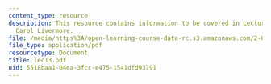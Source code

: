 ```yaml
---
content_type: resource
description: This resource contains information to be covered in Lecture 13 by Prof.
  Carol Livermore.
file: /media/https%3A/open-learning-course-data-rc.s3.amazonaws.com/2-001-mechanics-materials-i-fall-2006/5518baa104ea3fcce4751541dfd93791_lec13.pdf
file_type: application/pdf
resourcetype: Document
title: lec13.pdf
uid: 5518baa1-04ea-3fcc-e475-1541dfd93791
---
```

